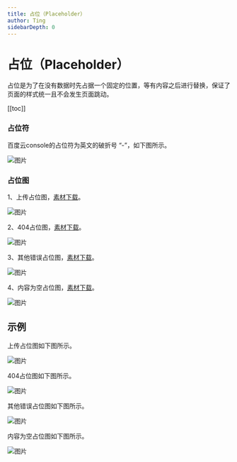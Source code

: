 ```yaml
---
title: 占位（Placeholder）
author: Ting
sidebarDepth: 0
---
```

# 占位（Placeholder）

占位是为了在没有数据时先占据一个固定的位置，等有内容之后进行替换，保证了页面的样式统一且不会发生页面跳动。

 [[toc]]

### 占位符

百度云console的占位符为英文的破折号 “-”，如下图所示。

![图片](http://baiduyun-guideline.bj.bcebos.com/console/widget/placeholder/01_2x.png)

### 占位图

1、上传占位图，[素材下载](http://baiduyun-guideline.bj.bcebos.com/console/widget/placeholder/upload_placeholder.zip)。

![图片](http://baiduyun-guideline.bj.bcebos.com/console/widget/placeholder/02_2x.png)

2、404占位图，[素材下载](http://baiduyun-guideline.bj.bcebos.com/console/widget/placeholder/404_error.zip)。

![图片](http://baiduyun-guideline.bj.bcebos.com/console/widget/placeholder/03_2x.png)

3、其他错误占位图，[素材下载](http://baiduyun-guideline.bj.bcebos.com/console/widget/placeholder/other_error.zip)。

![图片](http://baiduyun-guideline.bj.bcebos.com/console/widget/placeholder/04_2x.png)

4、内容为空占位图，[素材下载](http://baiduyun-guideline.bj.bcebos.com/console/widget/placeholder/no_date.zip)。

![图片](http://baiduyun-guideline.bj.bcebos.com/console/widget/placeholder/05_2x.png)

## 示例

上传占位图如下图所示。

![图片](http://baiduyun-guideline.bj.bcebos.com/console/widget/placeholder/06_2x.png)

404占位图如下图所示。

![图片](http://baiduyun-guideline.bj.bcebos.com/console/widget/placeholder/07_2x.png)

其他错误占位图如下图所示。

![图片](http://baiduyun-guideline.bj.bcebos.com/console/widget/placeholder/08_2x.png)

内容为空占位图如下图所示。

![图片](http://baiduyun-guideline.bj.bcebos.com/console/widget/placeholder/09_2x.png)